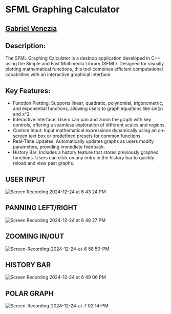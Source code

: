 # SFML Graphing Calculator

## <ins> Gabriel Venezia </ins>

## Description:
The SFML Graphing Calculator is a desktop application developed in C++ using the Simple and Fast Multimedia Library (SFML). Designed for visually plotting mathematical functions, this tool combines efficient computational capabilities with an interactive graphical interface.

## Key Features:
- Function Plotting: Supports linear, quadratic, polynomial, trigonometric, and exponential functions, allowing users to graph equations like sin(x) and x^2.
- Interactive Interface: Users can pan and zoom the graph with key controls, offering a seamless exploration of different scales and regions.
- Custom Input: Input mathematical expressions dynamically using an on-screen text box or predefined presets for common functions.
- Real-Time Updates: Automatically updates graphs as users modify parameters, providing immediate feedback.
- History Bar: Includes a history feature that stores previously graphed functions. Users can click on any entry in the history bar to quickly reload and view past graphs.

  
## USER INPUT
![Screen Recording 2024-12-24 at 6 43 24 PM](https://github.com/user-attachments/assets/81247935-0170-4142-884c-85857957db29)


## PANNING LEFT/RIGHT
![Screen Recording 2024-12-24 at 6 48 27 PM](https://github.com/user-attachments/assets/13f57ba0-9667-4c5f-8ed5-22f7b639f501)


## ZOOMING IN/OUT
![Screen-Recording-2024-12-24-at-6 58 50-PM](https://github.com/user-attachments/assets/f858e169-19f9-4b02-809b-4559f18fdb6d)


## HISTORY BAR
![Screen Recording 2024-12-24 at 6 49 06 PM](https://github.com/user-attachments/assets/7f0ef225-1c03-4a50-8d67-c4b47d4c9dec)


## POLAR GRAPH
![Screen-Recording-2024-12-24-at-7 02 14-PM](https://github.com/user-attachments/assets/24a73ad5-3aa5-4963-a244-4f70950354a3)
